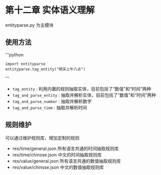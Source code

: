 # 第十二章 实体语义理解

entityparse.py 为主模块

## 使用方法
'''python

    import entityparse
    entityparse.tag_entity("明天上午八点")
'''

- `tag_entity` : 利用内置的规则抽取实体，目前包括了“数值”和“时间”两种
- `tag_and_parse_entity` : 抽取并解析实体，目前包括了“数值”和“时间”两种
- `tag_and_parse_number` : 抽取并解析数字
- `tag_and_parse_time` : 抽取并解析时间

## 规则维护

可以通过维护规则库，增加定制的规则

- res/time/general.json   所有语言共通的时间抽取规则库
- res/time/chinsse.json   中文的时间抽取规则库
- res/value/general.json  所有语言共通的数值抽取规则库
- res/value/chinsse.json  中文的数值抽取规则库